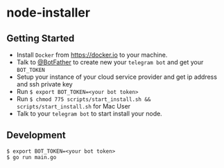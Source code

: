 # node-installer

## Getting Started
- Install `Docker` from https://docker.io to your machine.
- Talk to [@BotFather](https://t.me/BotFather) to create new your `telegram bot` and get your `BOT_TOKEN`
- Setup your instance of your cloud service provider and get ip address and ssh private key
- Run `$ export BOT_TOKEN=<your bot token>`
- Run `$ chmod 775 scripts/start_install.sh && scripts/start_install.sh` for Mac User
- Talk to your `telegram bot` to start install your node.

## Development 
```
$ export BOT_TOKEN=<your bot token>
$ go run main.go
```
